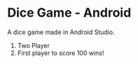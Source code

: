 # Dice Game - Android
A dice game made in Android Studio.

1) Two Player
2) First player to score 100 wins!
